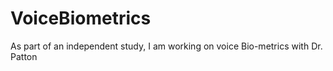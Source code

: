 # VoiceBiometrics
As part of an independent study, I am working on voice Bio-metrics with Dr. Patton
